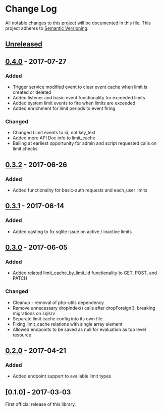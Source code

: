 # Change Log
All notable changes to this project will be documented in this file.
This project adheres to [Semantic Versioning](http://semver.org/).

## [Unreleased]

## [0.4.0] - 2017-07-27
### Added
- Trigger service modified event to clear event cache when limit is created or deleted
- Added listener and basic event functionality for exceeded limits
- Added system limit events to fire when limits are exceeded
- Added enrichment for limit periods to event firing
### Changed
- Changed Limit events to id, not key_text
- Added more API Doc info to limit_cache
- Bailing at earliest opportunity for admin and script requested calls on limit checks

## [0.3.2] - 2017-06-26
### Added
- Added functionality for basic-auth requests and each_user limits

## [0.3.1] - 2017-06-14
### Added
- Added casting to fix sqlite issue on active / inactive limits

## [0.3.0] - 2017-06-05
### Added
- Added related limit_cache_by_limit_id functionality to GET, POST, and PATCH
### Changed
- Cleanup - removal of php-utils dependency
- Remove unnecessary dropIndex() calls after dropForeign(), breaking migrations on sqlsrv
- Separate limit cache config into its own file
- Fixing limit_cache relations with single array element
- Allowed endpoints to be saved as null for evaluation as top level resource

## [0.2.0] - 2017-04-21
### Added
- Added endpoint support to available limit types

## [0.1.0] - 2017-03-03
First official release of this library.

[Unreleased]: https://github.com/dreamfactorysoftware/df-limits/compare/0.4.0...HEAD
[0.4.0]: https://github.com/dreamfactorysoftware/df-limits/compare/0.3.2...0.4.0
[0.3.2]: https://github.com/dreamfactorysoftware/df-limits/compare/0.3.1...0.3.2
[0.3.1]: https://github.com/dreamfactorysoftware/df-limits/compare/0.3.0...0.3.1
[0.3.0]: https://github.com/dreamfactorysoftware/df-limits/compare/0.2.0...0.3.0
[0.2.0]: https://github.com/dreamfactorysoftware/df-limits/compare/0.1.0...0.2.0

